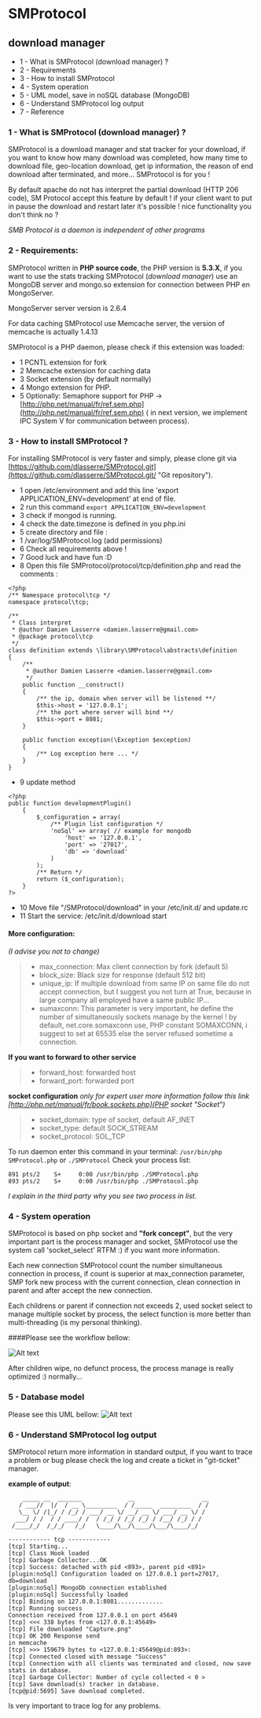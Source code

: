 # SMProtocol
## download manager
-  1 - What is SMProtocol (download manager) ?
-  2 - Requirements 
-  3 - How to install SMProtocol
-  4 - System operation
-  5 - UML model, save in noSQL database (MongoDB)
-  6 - Understand SMProtocol log output
-  7 - Reference

### 1 - What is SMProtocol (download manager) ?
SMProtocol is a download manager and stat tracker for your download, if you want to know how many download was completed, how many time to download file, geo-location download, get ip information, the reason of end download after terminated, and more... SMProtocol is for you !

By default apache do not has interpret the partial download (HTTP 206 code), SM Protocol accept this feature by default  ! if your client want to put in pause the download and restart later it's possible ! nice functionality you don't think no ?

*SMB Protocol is a daemon is independent of other programs*

### 2 - Requirements:

SMProtocol written in **PHP source code**, the PHP version is **5.3.X**, if you want to use the stats tracking SMProtocol (*download manager*) use an MongoDB server and mongo.so extension for connection between PHP en MongoServer.

MongoServer server version is 2.6.4

For data caching SMProtocol use Memcache server, the version of memcache is  actually 1.4.13

SMProtocol is a PHP daemon, please check if this extension was loaded: 
 - 1 PCNTL extension for fork
 - 2 Memcache extension for caching data
 - 3 Socket extension (by default normally)
 - 4 Mongo extension for PHP.
 - 5 Optionally: Semaphore support for PHP -> [http://php.net/manual/fr/ref.sem.php](http://php.net/manual/fr/ref.sem.php) ( in next version, we implement IPC System V for communication between process).

### 3 - How to install SMProtocol ?

For installing SMProtocol is very faster and simply, please clone git via [https://github.com/dlasserre/SMProtocol.git](https://github.com/dlasserre/SMProtocol.git/ "Git repository").
- 1 open /etc/environment and add this line 'export APPLICATION_ENV=development' at end of file.
- 2  run this command ``` export APPLICATION_ENV=development ```
- 3 check if mongod is running.
- 4 check the date.timezone is defined in you php.ini
- 5 create directory and file : 
 - 1 /var/log/SMProtocol.log (add permissions)
- 6 Check all requirements above !
- 7 Good luck and have fun :D
- 8 Open this file SMProtocol/protocol/tcp/definition.php and read the comments :
```
<?php
/** Namespace protocol\tcp */
namespace protocol\tcp;

/**
 * Class interpret
 * @author Damien Lasserre <damien.lasserre@gmail.com>
 * @package protocol\tcp
 */
class definition extends \library\SMProtocol\abstracts\definition
{
    /**
     * @author Damien Lasserre <damien.lasserre@gmail.com>
     */
    public function __construct()
    {
        /** the ip, domain when server will be listened **/
        $this->host = '127.0.0.1';
        /** the port where server will bind **/
        $this->port = 8081;
    }

    public function exception(\Exception $exception)
    {
        /** Log exception here ... */
    }
}
```
- 9 update method 
```
<?php 
public function developmentPlugin()
    {
        $_configuration = array(
            /** Plugin list configuration */
            'noSql' => array( // example for mongodb
                'host' => '127.0.0.1',
                'port' => '27017',
                'db' => 'download'
            )
        );
        /** Return */
        return ($_configuration);
    }
?>
```
- 10 Move file "/SMProtocol/download" in your /etc/init.d/ and update.rc
- 11 Start the service: /etc/init.d/download start
#### More configuration:

*(I advise you not to change)*
>* max_connection: Max client connection by fork (default 5)
>* block_size: Black size for response (default 512 bit)
>* unique_ip: If multiple download from same IP on same file do not accept connection, but I suggest you not turn at True, because in large company all employed have a same public IP...
>* sumaxconn: This parameter is very important, he define the number of simultaneously sockets manage by the kernel ! by default, net.core.somaxconn use, PHP constant SOMAXCONN, i suggest to set at 65535 else the server refused sometime a connection.

**If you want to forward to other service**
>* forward_host: forwarded host
>* forward_port: forwarded port

**socket configuration**
*only for expert user more information follow this link [http://php.net/manual/fr/book.sockets.php](PHP socket "Socket")*
>* socket_domain: type of socket, default AF_INET
>* socket_type: default SOCK_STREAM
>* socket_protocol: SOL_TCP

To run daemon enter this command in your terminal: `` /usr/bin/php SMProtocol.php `` or `` ./SMProtocol ``
Check your process list: 
```
891 pts/2    S+     0:00 /usr/bin/php ./SMProtocol.php
893 pts/2    S+     0:00 /usr/bin/php ./SMProtocol.php

```
*I explain in the third party why you see two process in list.*

### 4 - System operation

SMProtocol is based on php socket and **"fork concept"**, but the very important part is the process manager and socket, SMProtocol use the system call 'socket_select' RTFM :) if you want more information.

Each new connection SMProtocol count the number simultaneous connection in process, if count is superior at max_connection parameter, SMP fork new process with the current connection, clean connection in parent and after accept the new connection.

Each childrens or parent if connection not exceeds 2, used socket select to manage multiple socket by process, the select function is more better than multi-threading (is my personal thinking).

####Please see the workflow bellow:

![Alt text](http://img11.hostingpics.net/pics/305492UntitledDiagram.jpg "Workflow")

After children wipe, no defunct process, the process manage is really optimized :) normally...

### 5 - Database model

Please see this UML bellow:
![Alt text](http://img11.hostingpics.net/pics/187023diagram.png "MCD")

### 6 - Understand SMProtocol log output
SMProtocol return more information in standard output, if you want to trace a problem or bug please check the log and create a ticket in "git-ticket" manager.

**example of output**: 
```
    _____ __  _______             __                   __
   / ___//  |/  / __ \_________  / /_____  _________  / /
   \__ \/ /|_/ / /_/ / ___/ __ \/ __/ __ \/ ___/ __ \/ /
  ___/ / /  / / ____/ /  / /_/ / /_/ /_/ / /__/ /_/ / /
 /____/_/  /_/_/   /_/   \____/\__/\____/\___/\____/_/

------------ tcp ------------
[tcp] Starting...
[tcp] Class Hook loaded
[tcp] Garbage Collector...OK
[tcp] Success: detached with pid <893>, parent pid <891>
[plugin:noSql] Configuration loaded on 127.0.0.1 port=27017, db=download
[plugin:noSql] MongoDb connection established
[plugin:noSql] Successfully loaded
[tcp] Binding on 127.0.0.1:8081.............
[tcp] Running success
Connection received from 127.0.0.1 on port 45649
[tcp] <<< 338 bytes from <127.0.0.1:45649>
[tcp] File downloaded "Capture.png" 
[tcp] OK 200 Response send
in memcache
[tcp] >>> 159679 bytes to <127.0.0.1:45649@pid:893>: 
[tcp] Connected closed with message "Success"
[tcp] Connection with all clients was terminated and closed, now save stats in database.
[tcp] Garbage Collector: Number of cycle collected < 0 >
[tcp] Save download(s) tracker in database.
[tcp@pid:5695] Save download completed.
```
Is very important to trace log for any problems.